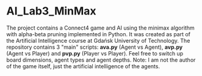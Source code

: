 # AI_Lab3_MinMax
The project contains a Connect4 game and AI using the minimax algorithm with alpha-beta pruning implemented in Python. It was created as part of the Artificial Intelligence course at Gdańsk University of Technology. The repository contains 3 "main" scripts: **ava.py** (Agent vs Agent), **avp.py** (Agent vs Player) and **pvp.py** (Player vs Player). Feel free to switch up board dimensions, agent types and agent depths.
Note: I am not the author of the game itself, just the artificial intelligence of the agents.
